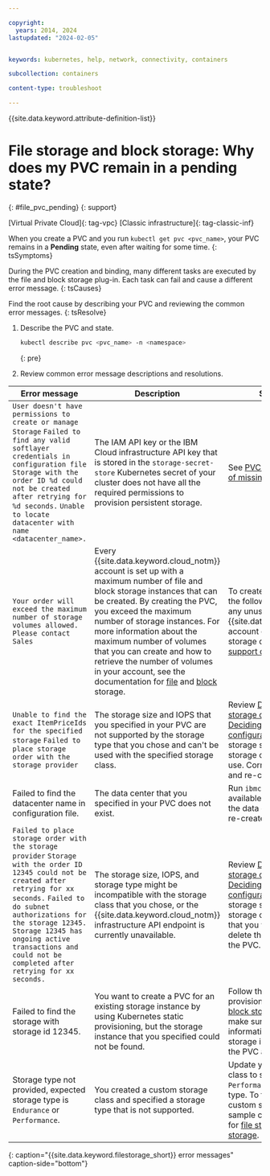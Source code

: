 ```yaml
---

copyright: 
  years: 2014, 2024
lastupdated: "2024-02-05"


keywords: kubernetes, help, network, connectivity, containers

subcollection: containers

content-type: troubleshoot

---
```



{{site.data.keyword.attribute-definition-list}}





# File storage and block storage: Why does my PVC remain in a pending state?
{: #file_pvc_pending}
{: support}

[Virtual Private Cloud]{: tag-vpc} [Classic infrastructure]{: tag-classic-inf}


When you create a PVC and you run `kubectl get pvc <pvc_name>`, your PVC remains in a **Pending** state, even after waiting for some time.
{: tsSymptoms}


During the PVC creation and binding, many different tasks are executed by the file and block storage plug-in. Each task can fail and cause a different error message.
{: tsCauses}


Find the root cause by describing your PVC and reviewing the common error messages.
{: tsResolve}

1. Describe the PVC and state.

    ```sh
    kubectl describe pvc <pvc_name> -n <namespace>
    ```
    {: pre}

2. Review common error message descriptions and resolutions.

| Error message | Description | Steps to resolve |
| --- | --- | --- |
| `User doesn't have permissions to create or manage Storage` `Failed to find any valid softlayer credentials in configuration file` `Storage with the order ID %d could not be created after retrying for %d seconds.` `Unable to locate datacenter with name <datacenter_name>.` | The IAM API key or the IBM Cloud infrastructure API key that is stored in the `storage-secret-store` Kubernetes secret of your cluster does not have all the required permissions to provision persistent storage. | See [PVC creation fails because of missing permissions](/docs/containers?topic=containers-missing_permissions). |
| `Your order will exceed the maximum number of storage volumes allowed. Please contact Sales` | Every {{site.data.keyword.cloud_notm}} account is set up with a maximum number of file and block storage instances that can be created. By creating the PVC, you exceed the maximum number of storage instances. For more information about the maximum number of volumes that you can create and how to retrieve the number of volumes in your account, see the documentation for [file](/docs/FileStorage?topic=FileStorage-managinglimits) and [block](/docs/BlockStorage?topic=BlockStorage-managingstoragelimits) storage. | To create a PVC, choose from the following options. - Remove any unused PVCs.  \n - Ask the {{site.data.keyword.cloud_notm}} account owner to increase your storage quota by [opening a support case](/docs/get-support?topic=get-support-using-avatar). |
| `Unable to find the exact ItemPriceIds for the specified storage` `Failed to place storage order with the storage provider` | The storage size and IOPS that you specified in your PVC are not supported by the storage type that you chose and can't be used with the specified storage class. | Review [Deciding on the file storage configuration](/docs/containers?topic=containers-file_storage#file_predefined_storageclass) and [Deciding on the block storage configuration](/docs/containers?topic=containers-block_storage#block_predefined_storageclass) to find supported storage sizes and IOPS for the storage class that you want to use. Correct the size and IOPS, and re-create the PVC. |
| Failed to find the datacenter name in configuration file. | The data center that you specified in your PVC does not exist. | Run `ibmcloud ks locations` to list available data centers. Correct the data center in your PVC and re-create the PVC. |
| `Failed to place storage order with the storage provider` `Storage with the order ID 12345 could not be created after retrying for xx seconds.` `Failed to do subnet authorizations for the storage 12345.` `Storage 12345 has ongoing active transactions and could not be completed after retrying for xx seconds.` | The storage size, IOPS, and storage type might be incompatible with the storage class that you chose, or the {{site.data.keyword.cloud_notm}} infrastructure API endpoint is currently unavailable. | Review [Deciding on the file storage configuration](/docs/containers?topic=containers-file_storage#file_predefined_storageclass) and [Deciding on the block storage configuration](/docs/containers?topic=containers-block_storage#block_predefined_storageclass) to find supported storage sizes and IOPS for the storage class and storage type that you want to use. Then, delete the PVC and re-create the PVC. |
| Failed to find the storage with storage id 12345. | You want to create a PVC for an existing storage instance by using Kubernetes static provisioning, but the storage instance that you specified could not be found. | Follow the instructions to provision existing [file storage](/docs/containers?topic=containers-file_storage#existing_file) or [block storage](/docs/containers?topic=containers-block_storage#existing_block) in your cluster and make sure to retrieve the correct information for your existing storage instance. Then, delete the PVC and re-create the PVC. |
| Storage type not provided, expected storage type is `Endurance` or `Performance`. | You created a custom storage class and specified a storage type that is not supported. | Update your custom storage class to specify `Endurance` or `Performance` as your storage type. To find examples for custom storage classes, see the sample custom storage classes for [file storage](/docs/containers?topic=containers-file_storage#file_custom_storageclass) and [block storage](/docs/containers?topic=containers-block_storage#block_custom_storageclass). | 
{: caption="{{site.data.keyword.filestorage_short}} error messages" caption-side="bottom"}








